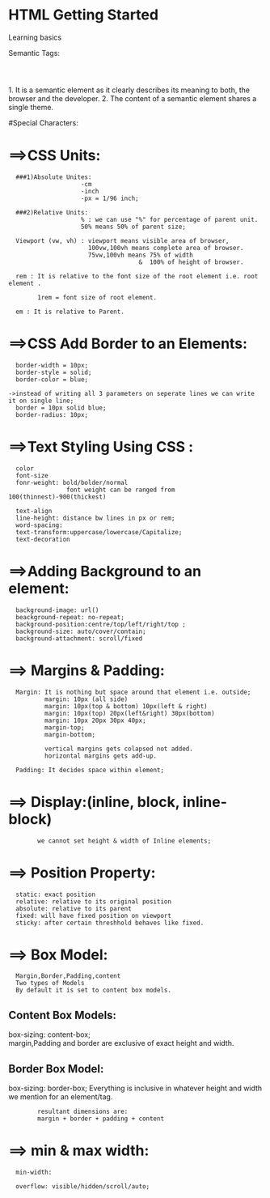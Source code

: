 # HTML Getting Started
 Learning basics

 Semantic Tags:
 <nav></nav>
 <header></header>
 <main></main>
 <footer></footer>
 <section>
  1. It is a semantic element as it clearly 
    describes its meaning to both, the browser 
    and the developer. 
 2. The content of a semantic element shares 
     a single theme.
 </section>
 <aside></aside>

 #Special Characters:

 <!-- &nbsp;

 &lt; &gt;

 he&apos;s -->

# ==>CSS Units:
      ###1)Absolute Unites: 
                        -cm
                        -inch
                        -px = 1/96 inch;

      ###2)Relative Units:
                        % : we can use "%" for percentage of parent unit.
                        50% means 50% of parent size;

      Viewport (vw, vh) : viewport means visible area of browser,
                          100vw,100vh means complete area of browser.
                          75vw,100vh means 75% of width 
                                        &  100% of height of browser.

      rem : It is relative to the font size of the root element i.e. root element .

            1rem = font size of root element. 

      em : It is relative to Parent.

# ==>CSS Add Border to an Elements:
      border-width = 10px;
      border-style = solid;
      border-color = blue;

    ->instead of writing all 3 parameters on seperate lines we can write it on single line;
      border = 10px solid blue;
      border-radius: 10px;


# ==>Text Styling Using CSS :
      color
      font-size
      fonr-weight: bold/bolder/normal  
                    font weight can be ranged from 100(thinnest)-900(thickest)

      text-align
      line-height: distance bw lines in px or rem;
      word-spacing:
      text-transform:uppercase/lowercase/Capitalize;
      text-decoration


# ==>Adding Background to an element:
      background-image: url()
      beackground-repeat: no-repeat;
      background-position:centre/top/left/right/top ;
      background-size: auto/cover/contain;
      background-attachment: scroll/fixed


# ==> Margins & Padding:
      Margin: It is nothing but space around that element i.e. outside;
              margin: 10px (all side)
              margin: 10px(top & bottom) 10px(left & right)
              margin: 10px(top) 20px(left&right) 30px(bottom)
              margin: 10px 20px 30px 40px;
              margin-top;
              margin-bottom;

              vertical margins gets colapsed not added. 
              horizontal margins gets add-up.
      
      Padding: It decides space within element;

# ==> Display:(inline, block, inline-block)
            we cannot set height & width of Inline elements;


# ==> Position Property:
      static: exact position
      relative: relative to its original position
      absolute: relative to its parent
      fixed: will have fixed position on viewport
      sticky: after certain threshhold behaves like fixed.

# ==> Box Model:
      Margin,Border,Padding,content
      Two types of Models
      By default it is set to content box models.
  ## Content Box Models:
   box-sizing: content-box;         
            margin,Padding and border are exclusive of exact height and width.      
            
  ## Border Box Model:
  box-sizing: border-box;
            Everything is inclusive in whatever height and width we mention for an element/tag.

            resultant dimensions are:
            margin + border + padding + content

# ==> min & max width:
      min-width:

      overflow: visible/hidden/scroll/auto;


            
